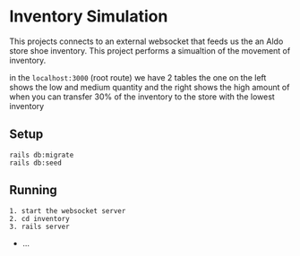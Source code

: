 # Inventory Simulation

This projects connects to an external websocket that feeds us the an Aldo store shoe inventory. This project performs a simualtion of the movement of inventory.

in the `localhost:3000` (root route) we have 2 tables the one on the left shows the low and medium quantity and the right shows the high amount of when you can transfer 30% of the inventory to the store with the lowest inventory

## Setup

```
rails db:migrate
rails db:seed
```

## Running

```
1. start the websocket server
2. cd inventory
3. rails server
```

- ...
